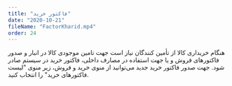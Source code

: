 ```yaml
---
title: "فاکتور خرید"
date: "2020-10-21"
fileName: "FactorKharid.mp4"
order: 24
---
```


هنگام خریداری کالا از تأمین کنندگان نیاز است جهت تامین موجودی کالا در انبار و صدور فاکتورهای فروش و یا جهت استفاده در مصارف داخلی، فاکتور خرید در سیستم صادر شود. جهت صدور فاکتور خرید جدید می‌توانید از منوی خرید و فروش، زیر منوی "لیست فاکتورهای خرید" را انتخاب کنید.
